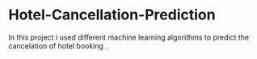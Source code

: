 # Hotel-Cancellation-Prediction
In this project i used different machine learning algorithms to predict the cancelation of hotel booking .
